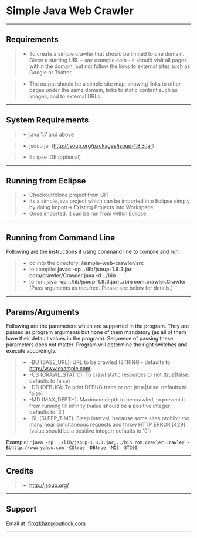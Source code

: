 Simple Java Web Crawler
=====================

----------

Requirements
-------------

> - To create a simple crawler that should be limited to one domain. Given a starting URL – say example.com - it should visit all pages within the domain, but not follow the links to external sites such as Google or Twitter.

> - The output should be a simple site map, showing links to other pages under the same domain, links to static content such as images, and to external URLs.


----------


System Requirements
-------------

> - java 1.7 and above

> - jsoup jar (http://jsoup.org/packages/jsoup-1.8.3.jar)

> - Eclipse IDE (optional)

----------

Running from Eclipse
-------------

> - Checkout/clone project from GIT
> - Its a simple java project which can be imported into Eclipse simply by doing Import-> Existing Projects into Workspace. 
> - Once imported, it can be run from within Eclipse.


----------

Running from Command Line
-------------

Following are the instructions if using command line to compile and run:
> - cd into the directory: **/simple-web-crawler/src**
> - to compile: **javac -cp ../lib/jsoup-1.8.3.jar com/crawler/Crawler.java -d ../bin**
> - to run: **java -cp ../lib/jsoup-1.8.3.jar;../bin com.crawler.Crawler** (Pass arguments as required. Please see below for details.)


----------


Params/Arguments
-------------
Following are the parameters which are supported in the program. They are passed as program arguments but none of them mandatory (as all of them have their default values in the program).
Sequence of passing these parameters does not matter. Program will determine the right switches and execute accordingly.

> - -BU (BASE_URL): URL to be crawled (STRING - defaults to http://www.example.com)
> - -CS (CRAWL_STATIC):  To crawl static resources or not (true|false: defaults to false)
> - -DB (DEBUG): To print DEBUG trace or not (true|false: defaults to false)
> - -MD (MAX_DEPTH): Maximum depth to be crawled, to prevent it from running till infinity (value should be a positive integer; defaults to '3')
> - -SL (SLEEP_TIME): Sleep interval, because some sites prohibit too many near simultaneous requests and throw HTTP ERROR [429] (value should be a positive integer; defaults to '0')


Example: `'java -cp ../lib/jsoup-1.8.3.jar;../bin com.crawler.Crawler -BUhttp://www.yahoo.com -CStrue -DBtrue -MD3 -ST300`

----------



Credits
-------------

> - http://jsoup.org/


----------

Support
-------------
Email at: firozkhan@outlook.com

----------
